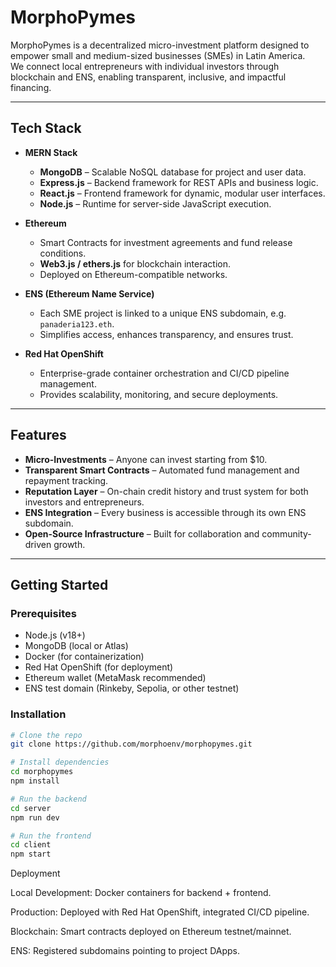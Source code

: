 # MorphoPymes

MorphoPymes is a decentralized micro-investment platform designed to empower small and medium-sized businesses (SMEs) in Latin America.  
We connect local entrepreneurs with individual investors through blockchain and ENS, enabling transparent, inclusive, and impactful financing.  

---

## Tech Stack

- **MERN Stack**
  - **MongoDB** – Scalable NoSQL database for project and user data.
  - **Express.js** – Backend framework for REST APIs and business logic.
  - **React.js** – Frontend framework for dynamic, modular user interfaces.
  - **Node.js** – Runtime for server-side JavaScript execution.

- **Ethereum**
  - Smart Contracts for investment agreements and fund release conditions.
  - **Web3.js / ethers.js** for blockchain interaction.
  - Deployed on Ethereum-compatible networks.

- **ENS (Ethereum Name Service)**
  - Each SME project is linked to a unique ENS subdomain, e.g. `panaderia123.eth`.
  - Simplifies access, enhances transparency, and ensures trust.

- **Red Hat OpenShift**
  - Enterprise-grade container orchestration and CI/CD pipeline management.
  - Provides scalability, monitoring, and secure deployments.

---

## Features

- **Micro-Investments** – Anyone can invest starting from $10.
- **Transparent Smart Contracts** – Automated fund management and repayment tracking.
- **Reputation Layer** – On-chain credit history and trust system for both investors and entrepreneurs.
- **ENS Integration** – Every business is accessible through its own ENS subdomain.
- **Open-Source Infrastructure** – Built for collaboration and community-driven growth.

---

## Getting Started

### Prerequisites
- Node.js (v18+)
- MongoDB (local or Atlas)
- Docker (for containerization)
- Red Hat OpenShift (for deployment)
- Ethereum wallet (MetaMask recommended)
- ENS test domain (Rinkeby, Sepolia, or other testnet)

### Installation
```bash
# Clone the repo
git clone https://github.com/morphoenv/morphopymes.git

# Install dependencies
cd morphopymes
npm install

# Run the backend
cd server
npm run dev

# Run the frontend
cd client
npm start
```

Deployment

Local Development: Docker containers for backend + frontend.

Production: Deployed with Red Hat OpenShift, integrated CI/CD pipeline.

Blockchain: Smart contracts deployed on Ethereum testnet/mainnet.

ENS: Registered subdomains pointing to project DApps.



